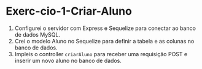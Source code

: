 # Exerc-cio-1-Criar-Aluno

1. Configurei o servidor com Express e Sequelize para conectar ao banco de dados MySQL.
2. Crei o modelo Aluno no Sequelize para definir a tabela e as colunas no banco de dados.
3. Impleis o controller `criarAluno` para receber uma requisição POST e inserir um novo aluno no banco de dados.
